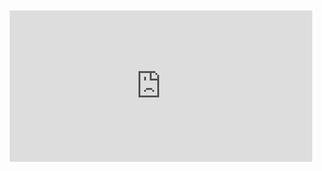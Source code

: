 <div style="position:relative;padding-bottom:48%; margin:10px">
    <iframe src="https://www.youtube.com/embed/uGq1lTUq1c0?start=0" frameborder="0" allow="accelerometer; autoplay; encrypted-media; gyroscope; picture-in-picture" allowfullscreen 
    	style="position:absolute;width:100%;height:100%;"></iframe>
</div>

